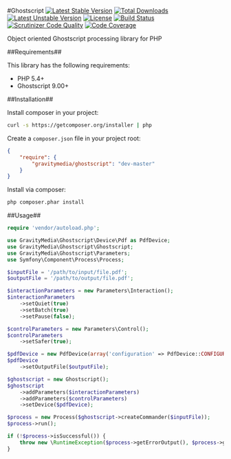 #Ghostscript
[![Latest Stable Version](https://poser.pugx.org/gravitymedia/ghostscript/v/stable.svg)](https://packagist.org/packages/gravitymedia/ghostscript)
[![Total Downloads](https://poser.pugx.org/gravitymedia/ghostscript/downloads.svg)](https://packagist.org/packages/gravitymedia/ghostscript)
[![Latest Unstable Version](https://poser.pugx.org/gravitymedia/ghostscript/v/unstable.svg)](https://packagist.org/packages/gravitymedia/ghostscript)
[![License](https://poser.pugx.org/gravitymedia/ghostscript/license.svg)](https://packagist.org/packages/gravitymedia/ghostscript)
[![Build Status](https://travis-ci.org/GravityMedia/Ghostscript.svg?branch=master)](https://travis-ci.org/GravityMedia/Ghostscript)
[![Scrutinizer Code Quality](https://scrutinizer-ci.com/g/GravityMedia/Ghostscript/badges/quality-score.png?b=master)](https://scrutinizer-ci.com/g/GravityMedia/Ghostscript/?branch=master)
[![Code Coverage](https://scrutinizer-ci.com/g/GravityMedia/Ghostscript/badges/coverage.png?b=master)](https://scrutinizer-ci.com/g/GravityMedia/Ghostscript/?branch=master)

Object oriented Ghostscript processing library for PHP

##Requirements##

This library has the following requirements:

 - PHP 5.4+
 - Ghostscript 9.00+

##Installation##

Install composer in your project:

```bash
curl -s https://getcomposer.org/installer | php
```

Create a `composer.json` file in your project root:

```json
{
    "require": {
        "gravitymedia/ghostscript": "dev-master"
    }
}
```

Install via composer:

```bash
php composer.phar install
```

##Usage##

```php
require 'vendor/autoload.php';

use GravityMedia\Ghostscript\Device\Pdf as PdfDevice;
use GravityMedia\Ghostscript\Ghostscript;
use GravityMedia\Ghostscript\Parameters;
use Symfony\Component\Process\Process;

$inputFile = '/path/to/input/file.pdf';
$outputFile = '/path/to/output/file.pdf';

$interactionParameters = new Parameters\Interaction();
$interactionParameters
    ->setQuiet(true)
    ->setBatch(true)
    ->setPause(false);

$controlParameters = new Parameters\Control();
$controlParameters
    ->setSafer(true);

$pdfDevice = new PdfDevice(array('configuration' => PdfDevice::CONFIGURATION_DEFAULT));
$pdfDevice
    ->setOutputFile($outputFile);

$ghostscript = new Ghostscript();
$ghostscript
    ->addParameters($interactionParameters)
    ->addParameters($controlParameters)
    ->setDevice($pdfDevice);

$process = new Process($ghostscript->createCommander($inputFile));
$process->run();

if (!$process->isSuccessful()) {
    throw new \RuntimeException($process->getErrorOutput(), $process->getExitCode());
}
```
